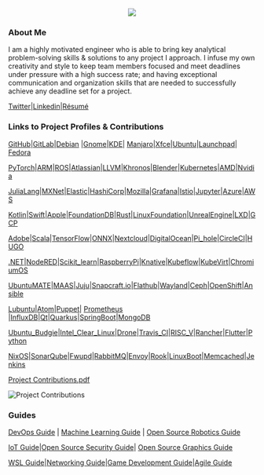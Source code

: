 <h1 align="center">
 <img src="https://user-images.githubusercontent.com/45159366/81243342-6c350f00-8fc4-11ea-9037-9cbe0f7bf3ff.png">
</h1>

### About Me
I am a highly motivated engineer who is able to bring key analytical problem-solving skills & solutions to any project I approach. I infuse my own creativity and style to keep team members focused and meet deadlines under pressure with a high success rate; and having exceptional communication and organization skills that are needed to successfully achieve any deadline set for a project. 

[Twitter](https://twitter.com/Miker256)|[Linkedin](https://www.linkedin.com/in/michael-royal-b923b4134/)|[Résumé](https://github.com/mikeroyal/mikeroyal.github.io/files/4640778/Michael_R_Resume.pdf)

### Links to Project Profiles & Contributions

[GitHub](https://github.com/mikeroyal)|[GitLab](https://gitlab.com/maos20008)|[Debian](https://salsa.debian.org/mikeroyal-guest) |[Gnome](https://gitlab.gnome.org/maos20008)|[KDE](https://invent.kde.org/mikeroyal)| [Manjaro](https://gitlab.manjaro.org/mikeroyal?nav_source=navbar)|[Xfce](https://gitlab.xfce.org/mikeroyal)|[Ubuntu](https://discourse.ubuntu.com/u/khaotic/summary)|[Launchpad](https://launchpad.net/~maos20008)| [Fedora](https://discussion.fedoraproject.org/u/miker256/summary)

[PyTorch](https://discuss.pytorch.org/u/miker256/summary)|[ARM](https://community.arm.com/members/miker256)|[ROS](https://discourse.ros.org/u/miker256/summary)|[Atlassian](https://community.developer.atlassian.com/u/mikeroyal/summary)|[LLVM](https://llvm.discourse.group/u/miker256/summary)|[Khronos](https://community.khronos.org/u/miker256/summary)|[Blender](https://devtalk.blender.org/u/miker256/summary)|[Kubernetes](https://discuss.kubernetes.io/u/miker256/summary)|[AMD](https://community.amd.com/people/miker256)|[Nvidia](https://forums.developer.nvidia.com/u/mikeroyal/summary)

[JuliaLang](https://discourse.julialang.org/u/miker256)|[MXNet](https://discuss.mxnet.io/u/miker256/summary)|[Elastic](https://discuss.elastic.co/u/miker256/summary)|[HashiCorp](https://discuss.hashicorp.com/u/mikeroyal/summary)|[Mozilla](https://discourse.mozilla.org/u/miker256/summary)|[Grafana](https://community.grafana.com/u/mikeroyal/summary)|[Istio](https://discuss.istio.io/u/mikeroyal/summary)|[Jupyter](https://discourse.jupyter.org/u/miker256/summary)|[Azure](https://techcommunity.microsoft.com/t5/user/viewprofilepage/user-id/463780)|[AWS](https://forums.aws.amazon.com/category.jspa?categoryID=3)

[Kotlin](https://discuss.kotlinlang.org/u/miker256/summary)|[Swift](https://forums.swift.org/u/miker256/summary)|[Apple](https://forums.developer.apple.com/people/mikeroyal)|[FoundationDB](https://forums.foundationdb.org/u/miker256/summary)|[Rust](https://users.rust-lang.org/u/miker256/summary)|[LinuxFoundation](https://forum.linuxfoundation.org/profile/mikeroyal)|[UnrealEngine](https://forums.unrealengine.com/member/3563050-khaotic_256)|[LXD](https://discuss.linuxcontainers.org/u/miker256/summary)|[GCP](https://groups.google.com/forum/#!forum/google-cloud-dev)

[Adobe](https://community.adobe.com/t5/user/viewprofilepage/user-id/17269185)|[Scala](https://contributors.scala-lang.org/u/mikeroyal/summary)|[TensorFlow](https://groups.google.com/a/tensorflow.org/forum/#!forum/developers)|[ONNX](https://gitter.im/onnx/Lobby#)|[Nextcloud](https://help.nextcloud.com/u/miker256/summary)|[DigitalOcean](https://www.digitalocean.com/community/users/miker256)|[Pi_hole](https://discourse.pi-hole.net/u/miker256/summary)|[CircleCI](https://discuss.circleci.com/u/miker256/summary)|[HUGO](https://discourse.gohugo.io/u/miker256/summary)

[.NET](https://forums.dotnetfoundation.org/u/miker256/summary)|[NodeRED](https://discourse.nodered.org/u/miker256)|[Scikit_learn](https://gitter.im/scikit-learn/scikit-learn)|[RaspberryPi](https://www.raspberrypi.org/forums/memberlist.php?mode=viewprofile&u=miker256)|[Knative](https://groups.google.com/forum/#!forum/knative-dev)|[Kubeflow](https://groups.google.com/forum/#!forum/kubeflow-discuss)|[KubeVirt](https://groups.google.com/forum/#!forum/kubevirt-dev)|[ChromiumOS](https://groups.google.com/a/chromium.org/forum/#!forum/chromium-os-discuss)

[UbuntuMATE](https://ubuntu-mate.community/u/mikeroyal/summary)|[MAAS](https://discourse.maas.io/u/miker256/summary)|[Juju](https://discourse.jujucharms.com/u/miker256)|[Snapcraft.io](https://forum.snapcraft.io/u/miker256/summary)|[Flathub](https://discourse.flathub.org/u/miker256/summary)|[Wayland](https://gitlab.freedesktop.org/mikeroyal)|[Ceph](https://lists.ceph.io/hyperkitty/list/dev@ceph.io/)|[OpenShift](https://groups.google.com/forum/#!forum/openshift)|[Ansible](https://groups.google.com/forum/#!forum/ansible-devel)

[Lubuntu](https://phab.lubuntu.me/p/miker256/)|[Atom](https://discuss.atom.io/u/miker256/summary)|[Puppet](https://groups.google.com/forum/#!forum/puppet-dev)| [Prometheus](https://groups.google.com/forum/#!forum/prometheus-developers) |[InfluxDB](https://community.influxdata.com/u/miker256/summary)|[Qt](https://forum.qt.io/user/miker256)|[Quarkus](https://groups.google.com/forum/#!forum/quarkus-dev)|[SpringBoot](https://gitter.im/spring-projects/spring-boot)|[MongoDB](https://developer.mongodb.com/community/forums/u/mikeroyal)

[Ubuntu_Budgie](https://discourse.ubuntubudgie.org/u/miker256)|[Intel_Clear_Linux](https://community.clearlinux.org/u/miker256/summary)|[Drone](https://discourse.drone.io/u/miker256/summary)|[Travis_CI](https://travis-ci.community/u/miker256/summary)|[RISC_V](https://groups.google.com/a/groups.riscv.org/forum/#!forum/hw-dev)|[Rancher](https://forums.rancher.com/u/miker256/summary)|[Flutter](https://groups.google.com/forum/#!forum/flutter-dev)|[Python](https://discuss.python.org/u/miker256/summary)

[NixOS](https://discourse.nixos.org/u/miker256/summary)|[SonarQube](https://community.sonarsource.com/u/miker256/summary)|[Fwupd](https://groups.google.com/forum/#!forum/fwupd)|[RabbitMQ](https://groups.google.com/forum/#!forum/rabbitmq-users)|[Envoy](https://groups.google.com/forum/#!forum/envoy-dev)|[Rook](https://groups.google.com/forum/#!forum/rook-dev)|[LinuxBoot](https://groups.google.com/forum/#!forum/linuxboot)|[Memcached](https://groups.google.com/forum/#!forum/memcached)|[Jenkins](https://groups.google.com/forum/#!forum/jenkins-platform-sig)

[Project Contributions.pdf](https://github.com/mikeroyal/mikeroyal.github.io/files/4784473/Links.to.Project.Contributions.pdf)

![Project Contributions](https://user-images.githubusercontent.com/45159366/83294200-c8451a80-a1a1-11ea-9f8d-6931d685dee2.png)

### Guides

[DevOps Guide](https://salsa.debian.org/mikeroyal-guest/devops) | [Machine Learning Guide](https://gitlab.com/maos20008/intro-to-machine-learning) | [Open Source Robotics Guide](https://invent.kde.org/mikeroyal/robotics)

[IoT Guide](https://github.com/mikeroyal/IoT-Guide)|[Open Source Security Guide](https://salsa.debian.org/mikeroyal-guest/open-source-security-guide)| [Open Source Graphics Guide](https://gitlab.com/maos20008/open-source-3d-modeling-guide)

[WSL Guide](https://github.com/mikeroyal/WSL-Guide)|[Networking Guide](https://github.com/mikeroyal/Networking-Guide)|[Game Development Guide](https://github.com/mikeroyal/Game-Development-Guide)|[Agile Guide](https://github.com/mikeroyal/Agile-Guide)
